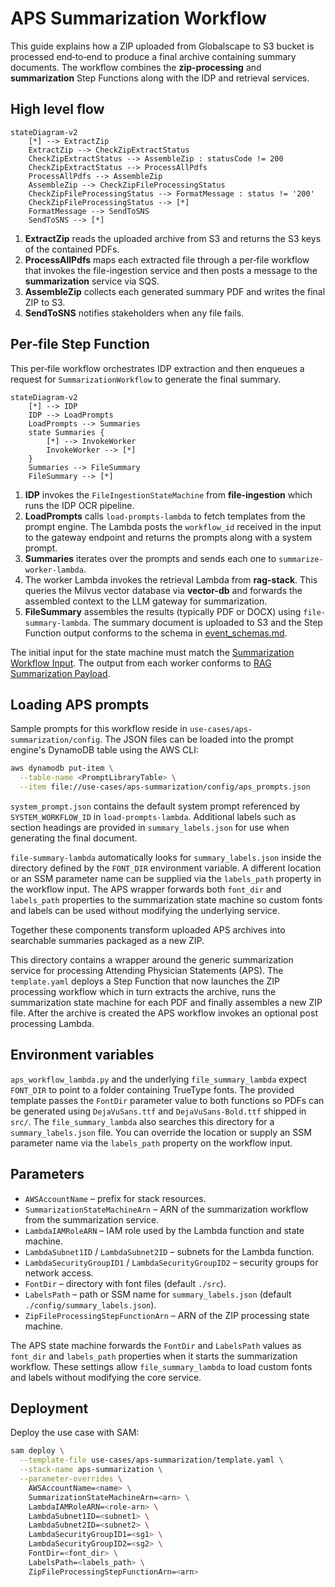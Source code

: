 # APS Summarization Workflow

This guide explains how a ZIP uploaded from Globalscape to S3 bucket is processed end‑to‑end to produce a final archive containing summary documents.  The workflow combines the **zip-processing** and **summarization** Step Functions along with the IDP and retrieval services.

## High level flow

```mermaid
stateDiagram-v2
    [*] --> ExtractZip
    ExtractZip --> CheckZipExtractStatus
    CheckZipExtractStatus --> AssembleZip : statusCode != 200
    CheckZipExtractStatus --> ProcessAllPdfs
    ProcessAllPdfs --> AssembleZip
    AssembleZip --> CheckZipFileProcessingStatus
    CheckZipFileProcessingStatus --> FormatMessage : status != '200'
    CheckZipFileProcessingStatus --> [*]
    FormatMessage --> SendToSNS
    SendToSNS --> [*]
```

1. **ExtractZip** reads the uploaded archive from S3 and returns the S3 keys of the contained PDFs.
2. **ProcessAllPdfs** maps each extracted file through a per‑file workflow that
   invokes the file-ingestion service and then posts a message to the
   **summarization** service via SQS.
3. **AssembleZip** collects each generated summary PDF and writes the final ZIP to S3.
4. **SendToSNS** notifies stakeholders when any file fails.

## Per‑file Step Function

This per‑file workflow orchestrates IDP extraction and then enqueues a request
for `SummarizationWorkflow` to generate the final summary.

```mermaid
stateDiagram-v2
    [*] --> IDP
    IDP --> LoadPrompts
    LoadPrompts --> Summaries
    state Summaries {
        [*] --> InvokeWorker
        InvokeWorker --> [*]
    }
    Summaries --> FileSummary
    FileSummary --> [*]
```

1. **IDP** invokes the `FileIngestionStateMachine` from **file-ingestion** which runs the IDP OCR pipeline.
2. **LoadPrompts** calls `load-prompts-lambda` to fetch templates from the prompt engine. The Lambda posts the `workflow_id` received in the input to the gateway endpoint and returns the prompts along with a system prompt.
3. **Summaries** iterates over the prompts and sends each one to `summarize-worker-lambda`.
4. The worker Lambda invokes the retrieval Lambda from **rag-stack**. This queries the Milvus vector database via **vector-db** and forwards the assembled context to the LLM gateway for summarization.
5. **FileSummary** assembles the results (typically PDF or DOCX) using `file-summary-lambda`. The summary document is uploaded to S3 and the Step Function output conforms to the schema in [event_schemas.md](../../docs/event_schemas.md#summarization-event).

The initial input for the state machine must match the [Summarization Workflow Input](../../docs/event_schemas.md#summarization-workflow-input). The output from each worker conforms to [RAG Summarization Payload](../../docs/event_schemas.md#rag-summarization-payload).

## Loading APS prompts

Sample prompts for this workflow reside in `use-cases/aps-summarization/config`. The JSON files can be loaded into the prompt engine's DynamoDB table using the AWS CLI:

```bash
aws dynamodb put-item \
  --table-name <PromptLibraryTable> \
  --item file://use-cases/aps-summarization/config/aps_prompts.json
```

`system_prompt.json` contains the default system prompt referenced by `SYSTEM_WORKFLOW_ID` in `load-prompts-lambda`. Additional labels such as section headings are provided in `summary_labels.json` for use when generating the final document.

`file-summary-lambda` automatically looks for `summary_labels.json` inside the
directory defined by the `FONT_DIR` environment variable.  A different location
or an SSM parameter name can be supplied via the `labels_path` property in the
workflow input.  The APS wrapper forwards both `font_dir` and `labels_path`
properties to the summarization state machine so custom fonts and labels can be
used without modifying the underlying service.

Together these components transform uploaded APS archives into searchable summaries packaged as a new ZIP.

This directory contains a wrapper around the generic summarization
service for processing Attending Physician Statements (APS).  The
`template.yaml` deploys a Step Function that now launches the ZIP
processing workflow which in turn extracts the archive, runs the
summarization state machine for each PDF and finally assembles a new
ZIP file.  After the archive is created the APS workflow invokes an
optional post processing Lambda.

## Environment variables

`aps_workflow_lambda.py` and the underlying `file_summary_lambda`
expect `FONT_DIR` to point to a folder containing TrueType fonts.
The provided template passes the `FontDir` parameter value to both
functions so PDFs can be generated using `DejaVuSans.ttf` and
`DejaVuSans-Bold.ttf` shipped in `src/`.
The `file_summary_lambda` also searches this directory for a
`summary_labels.json` file.  You can override the location or supply an
SSM parameter name via the `labels_path` property on the workflow input.

## Parameters

- `AWSAccountName` – prefix for stack resources.
- `SummarizationStateMachineArn` – ARN of the summarization workflow from the
  summarization service.
- `LambdaIAMRoleARN` – IAM role used by the Lambda function and state machine.
- `LambdaSubnet1ID` / `LambdaSubnet2ID` – subnets for the Lambda function.
- `LambdaSecurityGroupID1` / `LambdaSecurityGroupID2` – security groups for network access.
- `FontDir` – directory with font files (default `./src`).
- `LabelsPath` – path or SSM name for `summary_labels.json` (default `./config/summary_labels.json`).
- `ZipFileProcessingStepFunctionArn` – ARN of the ZIP processing state machine.

The APS state machine forwards the `FontDir` and `LabelsPath` values as
`font_dir` and `labels_path` properties when it starts the summarization
workflow.  These settings allow `file_summary_lambda` to load custom fonts
and labels without modifying the core service.

## Deployment

Deploy the use case with SAM:

```bash
sam deploy \
  --template-file use-cases/aps-summarization/template.yaml \
  --stack-name aps-summarization \
  --parameter-overrides \
    AWSAccountName=<name> \
    SummarizationStateMachineArn=<arn> \
    LambdaIAMRoleARN=<role-arn> \
    LambdaSubnet1ID=<subnet1> \
    LambdaSubnet2ID=<subnet2> \
    LambdaSecurityGroupID1=<sg1> \
    LambdaSecurityGroupID2=<sg2> \
    FontDir=<font_dir> \
    LabelsPath=<labels_path> \
    ZipFileProcessingStepFunctionArn=<arn>
```
